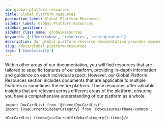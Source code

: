 ```yaml
---
id: global-platform-resources
title: Global Platform Resources
pagination_label: Global Platform Resources
sidebar_label: Global Platform Resources
sidebar_position: 1
sidebar_class_name: globalResources
keywords: ['IdentityNow', 'resources', 'configuration']
description: Our global platform resource documentation provides comprehensive insights applicable to multiple features or the entire platform, complementing our feature-specific resources.
slug: /docs/global-platform-resources
tags: ['Connectivity']
---
```


Within other areas of our documentation, you will find resources that are tailored to specific features of our platform, providing in-depth information and guidance on each individual aspect. However, our Global Platform Resources section includes documents that are applicable to multiple features or sometimes the entire platform. These resources offer valuable insights that are relevant across different areas of the platform, ensuring you have a comprehensive understanding of our platform as a whole.

```mdx-code-block
import DocCardList from '@theme/DocCardList';
import {useCurrentSidebarCategory} from '@docusaurus/theme-common';

<DocCardList items={useCurrentSidebarCategory().items}/>
```
